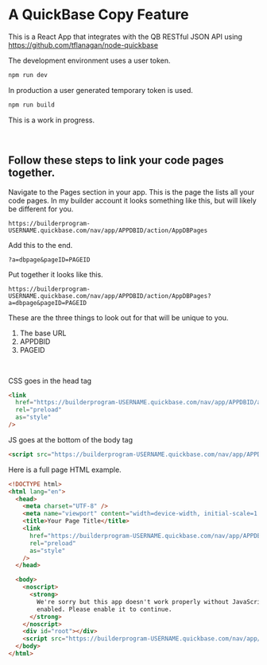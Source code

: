 # A QuickBase Copy Feature

This is a React App that integrates with the QB RESTful JSON API using https://github.com/tflanagan/node-quickbase

The development environment uses a user token.

```bash
npm run dev
```

In production a user generated temporary token is used.

```bash
npm run build
```

This is a work in progress.

</br>

## Follow these steps to link your code pages together.

Navigate to the Pages section in your app. This is the page the lists all your code pages. In my builder account it looks something like this, but will likely be different for you.

```
https://builderprogram-USERNAME.quickbase.com/nav/app/APPDBID/action/AppDBPages
```

Add this to the end.

```
?a=dbpage&pageID=PAGEID
```

Put together it looks like this.

```
https://builderprogram-USERNAME.quickbase.com/nav/app/APPDBID/action/AppDBPages?a=dbpage&pageID=PAGEID
```

These are the three things to look out for that will be unique to you.

1. The base URL
2. APPDBID
3. PAGEID

</br>

CSS goes in the head tag

```html
<link
  href="https://builderprogram-USERNAME.quickbase.com/nav/app/APPDBID/action/AppDBPages?a=dbpage&pageID=PAGEID"
  rel="preload"
  as="style"
/>
```

JS goes at the bottom of the body tag

```html
<script src="https://builderprogram-USERNAME.quickbase.com/nav/app/APPDBID/action/AppDBPages?a=dbpage&pageID=PAGEID"></script>
```

Here is a full page HTML example.

```html
<!DOCTYPE html>
<html lang="en">
  <head>
    <meta charset="UTF-8" />
    <meta name="viewport" content="width=device-width, initial-scale=1.0" />
    <title>Your Page Title</title>
    <link
      href="https://builderprogram-USERNAME.quickbase.com/nav/app/APPDBID/action/AppDBPages?a=dbpage&pageID=PAGEID"
      rel="preload"
      as="style"
    />
  </head>

  <body>
    <noscript>
      <strong>
        We're sorry but this app doesn't work properly without JavaScript
        enabled. Please enable it to continue.
      </strong>
    </noscript>
    <div id="root"></div>
    <script src="https://builderprogram-USERNAME.quickbase.com/nav/app/APPDBID/action/AppDBPages?a=dbpage&pageID=PAGEID"></script>
  </body>
</html>
```
